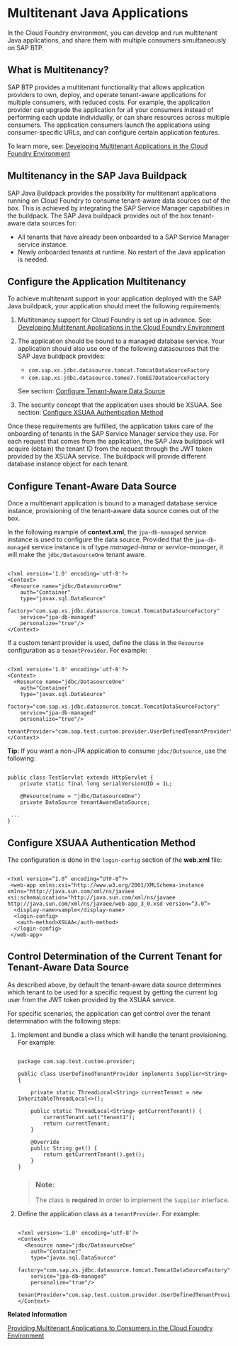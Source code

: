 <!-- loio524cc11778c64e2a8322cb3ec71709e5 -->

# Multitenant Java Applications

In the Cloud Foundry environment, you can develop and run multitenant Java applications, and share them with multiple consumers simultaneously on SAP BTP.



<a name="loio524cc11778c64e2a8322cb3ec71709e5__section_rss_gp2_rnb"/>

## What is Multitenancy?

SAP BTP provides a multitenant functionality that allows application providers to own, deploy, and operate tenant-aware applications for multiple consumers, with reduced costs. For example, the application provider can upgrade the application for all your consumers instead of performing each update individually, or can share resources across multiple consumers. The application consumers launch the applications using consumer-specific URLs, and can configure certain application features.

To learn more, see: [Developing Multitenant Applications in the Cloud Foundry Environment](developing-multitenant-applications-in-the-cloud-foundry-environment-5e8a2b7.md)



<a name="loio524cc11778c64e2a8322cb3ec71709e5__section_hnd_hsm_qsb"/>

## Multitenancy in the SAP Java Buildpack

SAP Java Buildpack provides the possibility for multitenant applications running on Cloud Foundry to consume tenant-aware data sources out of the box. This is achieved by integrating the SAP Service Manager capabilities in the buildpack. The SAP Java buildpack provides out of the box tenant-aware data sources for:

-   All tenants that have already been onboarded to a SAP Service Manager service instance.
-   Newly onboarded tenants at runtime. No restart of the Java application is needed.



<a name="loio524cc11778c64e2a8322cb3ec71709e5__section_hgv_btm_qsb"/>

## Configure the Application Multitenancy

To achieve multitenant support in your application deployed with the SAP Java buildpack, your application should meet the following requirements:

1.  Multitenancy support for Cloud Foundry is set up in advance. See: [Developing Multitenant Applications in the Cloud Foundry Environment](developing-multitenant-applications-in-the-cloud-foundry-environment-5e8a2b7.md)

2.  The application should be bound to a managed database service. Your application should also use one of the following datasources that the SAP Java buildpack provides:

    -   `com.sap.xs.jdbc.datasource.tomcat.TomcatDataSourceFactory`
    -   `com.sap.xs.jdbc.datasource.tomee7.TomEE7DataSourceFactory`

    See section: [Configure Tenant-Aware Data Source](multitenant-java-applications-524cc11.md#loio524cc11778c64e2a8322cb3ec71709e5__section_tenant_aware_datasource)

3.  The security concept that the application uses should be XSUAA. See section: [Configure XSUAA Authentication Method](multitenant-java-applications-524cc11.md#loio524cc11778c64e2a8322cb3ec71709e5__section_xsuaa_auth_method)


Once these requirements are fulfilled, the application takes care of the onboarding of tenants in the SAP Service Manager service they use. For each request that comes from the application, the SAP Java buildpack will acquire \(obtain\) the tenant ID from the request through the JWT token provided by the XSUAA service. The buildpack will provide different database instance object for each tenant.



<a name="loio524cc11778c64e2a8322cb3ec71709e5__section_tenant_aware_datasource"/>

## Configure Tenant-Aware Data Source

Once a multitenant application is bound to a managed database service instance, provisioning of the tenant-aware data source comes out of the box.

In the following example of **context.xml**, the `jpa-db-managed` service instance is used to configure the data source. Provided that the `jpa-db-managed` service instance is of type *managed-hana* or *service-manager*, it will make the `jdbc/DatasourceOne` tenant aware.

```

<?xml version='1.0' encoding='utf-8'?>
<Context>
 <Resource name="jdbc/DatasourceOne"
    auth="Container"
    type="javax.sql.DataSource"
    factory="com.sap.xs.jdbc.datasource.tomcat.TomcatDataSourceFactory"
    service="jpa-db-managed"
    personalize="true"/>
</Context>
```

If a custom tenant provider is used, define the class in the `Resource` configuration as a `tenantProvider`. For example:

```

<?xml version='1.0' encoding='utf-8'?>
<Context>
  <Resource name="jdbc/DatasourceOne"
    auth="Container"
    type="javax.sql.DataSource"
    factory="com.sap.xs.jdbc.datasource.tomcat.TomcatDataSourceFactory"
    service="jpa-db-managed"
    personalize="true"/>
    tenantProvider="com.sap.test.custom.provider.UserDefinedTenantProvider"/>
</Context>
```

**Tip:** If you want a non-JPA application to consume `jdbc/Outsource`, use the following:

```

public class TestServlet extends HttpServlet {
	private static final long serialVersionUID = 1L;

	@Resource(name = "jdbc/DatasourceOne")
	private DataSource tenantAwareDataSource;

 ...
}
```



<a name="loio524cc11778c64e2a8322cb3ec71709e5__section_xsuaa_auth_method"/>

## Configure XSUAA Authentication Method

The configuration is done in the `login-config` section of the **web.xml** file:

```

<?xml version=“1.0” encoding=“UTF-8”?>
 <web-app xmlns:xsi="http://www.w3.org/2001/XMLSchema-instance xmlns="http://java.sun.com/xml/ns/javaee xsi:schemaLocation="http://java.sun.com/xml/ns/javaee http://java.sun.com/xml/ns/javaee/web-app_3_0.xsd version=“3.0”>
  <display-name>sample</display-name>
  <login-config>
   <auth-method>XSUAA</auth-method>
  </login-config>
 </web-app>
```



<a name="loio524cc11778c64e2a8322cb3ec71709e5__section_slt_r5m_qsb"/>

## Control Determination of the Current Tenant for Tenant-Aware Data Source

As described above, by default the tenant-aware data source determines which tenant to be used for a specific request by getting the current log user from the JWT token provided by the XSUAA service.

For specific scenarios, the application can get control over the tenant determination with the following steps:

1.  Implement and bundle a class which will handle the tenant provisioning. For example:

    ```
    
    package com.sap.test.custom.provider;
    
    public class UserDefinedTenantProvider implements Supplier<String> {
    
    	private static ThreadLocal<String> currentTenant = new InheritableThreadLocal<>();
    
    	public static ThreadLocal<String> getCurrentTenant() {
    		currentTenant.set("tenant1");
    		return currentTenant;
    	}
    
    	@Override
    	public String get() {
    		return getCurrentTenant().get();
    	}
    }
    ```

    > ### Note:  
    > The class is **required** in order to implement the `Supplier` interface.

2.  Define the application class as a `tenantProvider`. For example:

    ```
    
    <?xml version='1.0' encoding='utf-8'?>
    <Context>
      <Resource name="jdbc/DatasourceOne"
        auth="Container"
        type="javax.sql.DataSource"
        factory="com.sap.xs.jdbc.datasource.tomcat.TomcatDataSourceFactory"
        service="jpa-db-managed"
        personalize="true"/>
        tenantProvider="com.sap.test.custom.provider.UserDefinedTenantProvider"/>
    </Context>
    ```


**Related Information**  


[Providing Multitenant Applications to Consumers in the Cloud Foundry Environment](providing-multitenant-applications-to-consumers-in-the-cloud-foundry-environment-7a013f1.md "Once you have built a multitenant application in the Cloud Foundry environment using SAP BTP, you can then share the application with multiple consumers, such as business units in your organization.")

